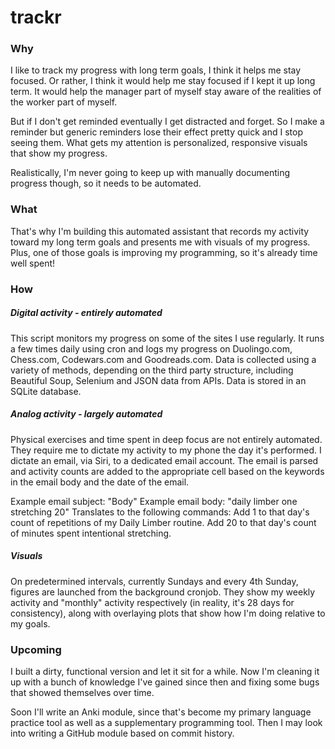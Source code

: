# trackr

### Why
I like to track my progress with long term goals, I think it helps me stay focused. Or rather, I think it would help me stay focused if I kept it up long term. It would help the manager part of myself stay aware of the realities of the worker part of myself. 

But if I don't get reminded eventually I get distracted and forget. So I make a reminder but generic reminders lose their effect pretty quick and I stop seeing them. What gets my attention is personalized, responsive visuals that show my progress. 

Realistically, I'm never going to keep up with manually documenting progress though, so it needs to be automated.

### What
That's why I'm building this automated assistant that records my activity toward my long term goals and presents me with visuals of my progress. Plus, one of those goals is improving my programming, so it's already time well spent!

### How

##### Digital activity - entirely automated
This script monitors my progress on some of the sites I use regularly. It runs a few times daily using cron and logs my progress on Duolingo.com, Chess.com, Codewars.com and Goodreads.com. Data is collected using a variety of methods, depending on the third party structure, including Beautiful Soup, Selenium and JSON data from APIs. Data is stored in an SQLite database.

##### Analog activity - largely automated
Physical exercises and time spent in deep focus are not entirely automated. They require me to dictate my activity to my phone the day it's performed. I dictate an email, via Siri, to a dedicated email account. The email is parsed and activity counts are added to the appropriate cell based on the keywords in the email body and the date of the email.

Example email subject: "Body"
Example email body: "daily limber one stretching 20" 
Translates to the following commands: Add 1 to that day's count of repetitions of my Daily Limber routine. Add 20 to that day's count of minutes spent intentional stretching.

##### Visuals
On predetermined intervals, currently Sundays and every 4th Sunday, figures are launched from the background cronjob. They show my weekly activity and "monthly" activity respectively (in reality, it's 28 days for consistency), along with overlaying plots that show how I'm doing relative to my goals.


### Upcoming

I built a dirty, functional version and let it sit for a while. Now I'm cleaning it up with a bunch of knowledge I've gained since then and fixing some bugs that showed themselves over time. 

Soon I'll write an Anki module, since that's become my primary language practice tool as well as a supplementary programming tool. Then I may look into writing a GitHub module based on commit history.
